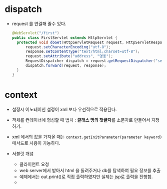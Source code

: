 # dispatch

* request 를 연결해 줄수 있다.

  ```java
  @WebServlet("/first")
  public class FirstServlet extends HttpServlet {
  	protected void doGet(HttpServletRequest request, HttpServletResponse response)  throws  ServletException, IOException {
  		request.setCharacterEncoding("utf-8");
  		response.setContentType("text/html;charset=utf-8");
  		request.setAttribute("address", "명동");
  		RequestDispatcher dispatch = request.getRequestDispatcher("second");
  		dispatch.forward(request, response);
  	}
  }
  ```





# context

* 설정시 어노테이션 설정이 xml 보다 우선적으로 적용된다.
* 객체를 컨테이너에 형성할 때 법치 : **클래스 명의 첫글자**를 소문자로 만들어서 지정하기.
* xml 에서의 값을 가져올 때는 `context.getInitParameter(parameter keyword)` 매서드로 사용이 가능하다.



* 서블릿 개념
  * 클라이언트 요청
  * web server에서 받아서 html 을 돌려주거나 db를 탐색하여 필요 정보를 추출
  * 예제에서는 out.print()로 직접 출력하였지만 실제는 jsp로 출력을 진행함.
  * 



